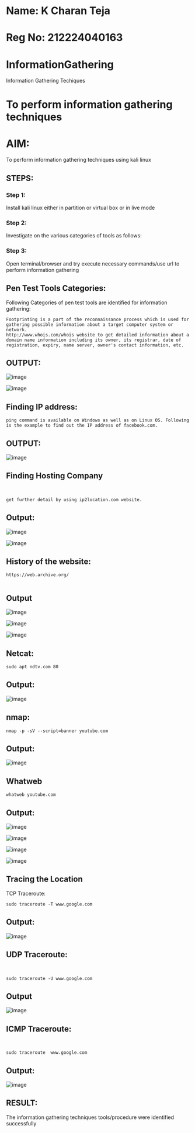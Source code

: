 # Name: K Charan Teja
# Reg No: 212224040163

# InformationGathering
Information Gathering Techiques

# To perform information gathering techniques

# AIM:

To perform information gathering techniques using kali linux 

## STEPS:

### Step 1:

Install kali linux either in partition or virtual box or in live mode

### Step 2:

Investigate on the various categories of tools as follows:

### Step 3:
Open terminal/browser and try execute necessary commands/use url to perform information gathering


## Pen Test Tools Categories:  

Following Categories of pen test tools are identified for information gathering:
```
Footprinting is a part of the reconnaissance process which is used for gathering possible information about a target computer system or network.
http://www.whois.com/whois website to get detailed information about a domain name information including its owner, its registrar, date of registration, expiry, name server, owner's contact information, etc.
```


## OUTPUT:

![image](https://github.com/user-attachments/assets/5aea7a87-35c4-4b25-9cce-c93c16d44338)


![image](https://github.com/user-attachments/assets/4c5a99b2-9585-43e1-8223-b78aa2c09e15)


## Finding IP address:

```
ping command is available on Windows as well as on Linux OS. Following is the example to find out the IP address of facebook.com.

```

## OUTPUT:


![image](https://github.com/user-attachments/assets/fed51f82-5fe2-440e-8195-4746c0592c2c)


## Finding Hosting Company


```


get further detail by using ip2location.com website.

```
## Output:


![image](https://github.com/user-attachments/assets/c1ea8588-a52b-457b-a9c0-f47f13813ade)



![image](https://github.com/user-attachments/assets/12728b2b-7c8a-4b45-a855-a6d8d7e8c92a)


## History of the website:

```
https://web.archive.org/


```


## Output


![image](https://github.com/user-attachments/assets/18b2a85a-410a-4e26-9455-7d53ebcce805)


![image](https://github.com/user-attachments/assets/7e3853cc-1dd0-422e-97e9-8fbbe5d0b1bd)


![image](https://github.com/user-attachments/assets/c570d942-594a-45ec-ada5-4f260c19c489)


## Netcat:

```
sudo apt ndtv.com 80

```

## Output:

![image](https://github.com/user-attachments/assets/c4931f93-6a55-435b-bf9a-86653c61dfa6)


## nmap:

```
nmap -p -sV --script=banner youtube.com

```
## Output:


![image](https://github.com/user-attachments/assets/9567d2c5-1251-4f28-a06d-97cadc667db8)


## Whatweb

```
whatweb youtube.com

```

## Output:


![image](https://github.com/user-attachments/assets/616f61f5-3f18-44d5-ba4e-0e09d6b7fca6)



![image](https://github.com/user-attachments/assets/9c55ef0b-26cd-4748-a447-630c5cd7a8db)


![image](https://github.com/user-attachments/assets/2fdc96ac-ad73-47c7-b947-b6b21fc1a68d)


![image](https://github.com/user-attachments/assets/0c143605-2de8-4271-aa7a-e04741c28686)


## Tracing the Location

TCP Traceroute:

```
sudo traceroute -T www.google.com

```
## Output:

![image](https://github.com/user-attachments/assets/e2952636-ecdf-4073-8238-0e719973d68c)



## UDP Traceroute:

```


sudo traceroute -U www.google.com

```


## Output


![image](https://github.com/user-attachments/assets/11160de8-bd68-46b7-b8f8-11f764d98192)


## ICMP Traceroute:

```


sudo traceroute  www.google.com

```

## Output:



![image](https://github.com/user-attachments/assets/d4b01515-e5d9-47c8-aeb0-37c0c36abf0b)



## RESULT:
The information gathering techniques tools/procedure were  identified successfully
